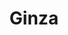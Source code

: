 ---
layout: place
title: "Ginza"
permalink: /california/fullerton/ginza.html
stateAbbr: CA
stateName: California
cityName: Fullerton
seo:
  name: "Ginza"
  type: Restaurant
  links: null
description: "Ginza serves delicious sushi in Fullerton, California. Try fresh Japanese dishes for a great dining experience. "
place_id: ChIJkzhaf5zV3IAR3kAN4rLZ6wI
photos:
  - name: >-
      places/ChIJkzhaf5zV3IAR3kAN4rLZ6wI/photos/AeeoHcL8VNwPtAGfcZqGhqwOtn3MTkIactZnAYgi3dKWeEKAzD5XOG77QOiL5yZjTeVAVyRqV24GgRVC9KMWC5hbhtPbhga_i1eMCmLoNsQiWDOxNDEM1TBGI1975Cd8NcwjqkXnuhqx8ggG5mFD9e--m4EMm35NxiI7IKlWs7gGWmInUgCPQqUni5D2a-f7qkW9wAUQwCiDp2iM1aQy5fuDrO9RUMr0v-vjubbTUs8hB_2YhqkmUywWVvrr4LzFjcw1VnF0TRORiGR44A-XQB8hp0Xixt9SG_mQJUp9kcstXu9bHg
    widthPx: 4800
    heightPx: 2700
    authorAttributions:
      - displayName: Ginza
        uri: https://maps.google.com/maps/contrib/113407304703335348632
        photoUri: >-
          https://lh3.googleusercontent.com/a-/ALV-UjXdZxbvC_fjF1bWqi20E7mylu5LhXUVjtnFekZ1X1nmUqjDB-k=s100-p-k-no-mo
    flagContentUri: >-
      https://www.google.com/local/imagery/report/?cb_client=maps_api_places.places_api&image_key=!1e10!2sAF1QipNdHT_O9yRGxLUfr2hON7siyzK4Q6FhIQV5m79a&hl=en-US
    googleMapsUri: >-
      https://www.google.com/maps/place//data=!3m4!1e2!3m2!1sAF1QipNdHT_O9yRGxLUfr2hON7siyzK4Q6FhIQV5m79a!2e10!4m2!3m1!1s0x80dcd59c7f5a3893:0x2ebd9b2e20d40de
  - name: >-
      places/ChIJkzhaf5zV3IAR3kAN4rLZ6wI/photos/AeeoHcJP9S9HziBUBlKCiEWz6ydtMQvW0liR6J_fpklvZjRyJc5p0y4CyCOKqCpITmj6gvMtqK025BOr9gQdEL0UEIlF4qPMwsCsXuAO2bSIMunqBXQo0WstLmZVy36VVizj9Q8exBBGFX_QjOrupQixnEUKElqMch-63KccmDJ2Oxkpoi1PaZOXsDG_gjpxbN5Nzngg1dEl0yaQvololyrM0N9UZaEHTFwpKlbrOKHm_6jcn9D0Or8-6et1RJSt-FbnJ4LLs3K7FRLrFgGsrfcoHm9rp5HaSGeL9MR2VE4E16xlOA
    widthPx: 3878
    heightPx: 2988
    authorAttributions:
      - displayName: Ginza
        uri: https://maps.google.com/maps/contrib/113407304703335348632
        photoUri: >-
          https://lh3.googleusercontent.com/a-/ALV-UjXdZxbvC_fjF1bWqi20E7mylu5LhXUVjtnFekZ1X1nmUqjDB-k=s100-p-k-no-mo
    flagContentUri: >-
      https://www.google.com/local/imagery/report/?cb_client=maps_api_places.places_api&image_key=!1e10!2sAF1QipOiziCGLvVidTbE-HNqpGjFQD3drn51nhELyYDA&hl=en-US
    googleMapsUri: >-
      https://www.google.com/maps/place//data=!3m4!1e2!3m2!1sAF1QipOiziCGLvVidTbE-HNqpGjFQD3drn51nhELyYDA!2e10!4m2!3m1!1s0x80dcd59c7f5a3893:0x2ebd9b2e20d40de
  - name: >-
      places/ChIJkzhaf5zV3IAR3kAN4rLZ6wI/photos/AeeoHcJCqNFfmWbTbc5JjxXuXfbKLTsA_YFiulIYH2k5KIehEmSeYvxn2Yvql8BY_m8jORmzm1uMaFB4Xx1p0z7gxHS0mZo18t0lDooiiMDsnzQcAREnugkJCLwnjyVB1L8baJwejsCKGkKIotKwY2lq84lQ89VWZvin0IT8yWJLqBX8DdlfF4AimkTu426xuH6XPLp3o1UfcnkHiqA1-n2DaKlDzhXXZj9zy81b6ZnY41y5IZnyzKmqe5oti2hoMc4rtAm0cTqwV8LrDPx-tG7t_NMUjHaMHGBbhiGvBNc55PtfaWrI5jAGRyUsd8vxyBCUufLMmdIdLx8fQuJ9L6GsanufzjgT3wF2HH2dNGhf6qzzZlu958VF_LpPVVpZj74XB1zRD_cxDghAJkEugY3_9YB3E2jWDdilbrt9erZN6Z7TGHAm
    widthPx: 4032
    heightPx: 3024
    authorAttributions:
      - displayName: Aaron Gaborro
        uri: https://maps.google.com/maps/contrib/105240628776950868290
        photoUri: >-
          https://lh3.googleusercontent.com/a-/ALV-UjW-rdLcj57DhRMUF0xXDVIosjdoqIL1hBDS8XCIHl-fFjMcWPiHhw=s100-p-k-no-mo
    flagContentUri: >-
      https://www.google.com/local/imagery/report/?cb_client=maps_api_places.places_api&image_key=!1e10!2sCIHM0ogKEICAgIDmyMC3kQE&hl=en-US
    googleMapsUri: >-
      https://www.google.com/maps/place//data=!3m4!1e2!3m2!1sCIHM0ogKEICAgIDmyMC3kQE!2e10!4m2!3m1!1s0x80dcd59c7f5a3893:0x2ebd9b2e20d40de
  - name: >-
      places/ChIJkzhaf5zV3IAR3kAN4rLZ6wI/photos/AeeoHcKZ2yCVd8lH4HEzYXrWHyB8R5VgOnq-skGUPXs7o5FOlsaiw4exOgT9-B1_dWwZGemdB7DKfBXfKvCm53diOhNKuOr5dppcFwUN5L20zKIWxNz5KUoHbiSXi2nwQ8ZIFJJTyFuLnFwcmkekM0CmURleaSiD_2F05wNLoUEkFJehKeeZjA7lF4h6yLpq9K0bTqPL_XsPUiEanmVD6PFBmjTl7vm3Ialx7_Ta7rSm_Qpl245v88Dw0PeNPvECRL5dxb2N1Si9DfrvzGrQAcZM9_8zo5Pr8sYgFoZ2p87KdovFp5rsMVgi8QN7wxB_deStXkMVlV2GRMmI3_xgjRlPle90MjvjufHmiKbN5lg3hgTkd60_5gx5_vRNlpiwfQIqsTu375cibt0Ejv9F48feVNazi7WM6fahWJI-yEcUUob3_1dr
    widthPx: 1500
    heightPx: 2000
    authorAttributions:
      - displayName: carl
        uri: https://maps.google.com/maps/contrib/105459960248763768184
        photoUri: >-
          https://lh3.googleusercontent.com/a-/ALV-UjWTHBYL07ZAC_Py5rjFt6pFNl6fWr79SjrljDvX1DmofQQKuYmAgw=s100-p-k-no-mo
    flagContentUri: >-
      https://www.google.com/local/imagery/report/?cb_client=maps_api_places.places_api&image_key=!1e10!2sCIHM0ogKEICAgICv68DgigE&hl=en-US
    googleMapsUri: >-
      https://www.google.com/maps/place//data=!3m4!1e2!3m2!1sCIHM0ogKEICAgICv68DgigE!2e10!4m2!3m1!1s0x80dcd59c7f5a3893:0x2ebd9b2e20d40de
  - name: >-
      places/ChIJkzhaf5zV3IAR3kAN4rLZ6wI/photos/AeeoHcKeklta2WNrMQ4YNF1-2uHqD43h-Cln0haUUeUP174dfycAKeaFuxH3S-Dmw3UIN4gkNSyjqEcD6bvZ8Sq-yqPSsPUHqXaxgr0JrM1_Fb24g_1bng3moe8ouyDjd2DShLh5kcN5FUVQnOiebZQATgAite43wGoZfey8iFkwERzhJYP68A7ZhAYpJBu6j9mEwiqYTtnUz0OkOAilZeIyV-f22otBcc93kIx8J4iwH24molzyNgSuk55-T0rGdNbBmWLjWCJ5j0cODUHTuuKzZMXNrH7G3v8VTUO--YiAR0IOuO4QGHaKBaD6mavQnFVyUIOtD8kV98_GD1C_1NWxrfI1CDfTL-pSQkZygDmhg_1RFXY4CCTa1diSoG2hJsE30mgjYSIThKt5BbVRmox1bTYeIaVm4l61mdFe1EcUJQ6wQNfb
    widthPx: 4032
    heightPx: 2268
    authorAttributions:
      - displayName: Bradley Cronkhite
        uri: https://maps.google.com/maps/contrib/107529688279969014292
        photoUri: >-
          https://lh3.googleusercontent.com/a-/ALV-UjVzrVNkRfivdRLEdLEUq7QbgLNsnfFjdmIHLnwSZ1tGuOI1HTsKQQ=s100-p-k-no-mo
    flagContentUri: >-
      https://www.google.com/local/imagery/report/?cb_client=maps_api_places.places_api&image_key=!1e10!2sCIHM0ogKEICAgIC4t7qvyAE&hl=en-US
    googleMapsUri: >-
      https://www.google.com/maps/place//data=!3m4!1e2!3m2!1sCIHM0ogKEICAgIC4t7qvyAE!2e10!4m2!3m1!1s0x80dcd59c7f5a3893:0x2ebd9b2e20d40de
  - name: >-
      places/ChIJkzhaf5zV3IAR3kAN4rLZ6wI/photos/AeeoHcKlJmnV6EIoE3qd_EG53iaqbWRBzsAuD2cgnV6ukLQgUfctZ0CdHGx2mlogNGxKYvSIu5DSXodeI8keUK3OztboG0iqJl7xTYBeh7xq2V5L63TvK2NiNcSV3paG5nDBSMlEdj5kS34G38IUyY4Xs5x_bk0Cn2PXB2YgBsnYXfnPhZOophfAPRws4bWt8CMxNFTpKzNYPXeLjN090P1WadHdMjJ_EoEq2na98F8sitUlzsceMY1zPF27UihB3ugErXn42tzfmm8kqmLT2Ixe-sYDS0lcAbcPS8HGd_YxPn9ebvdWwCbvFirJqXjv6OZbUtKXe_3HcsQciTQ--DnrmXHhFuvUUXbDJhGu14tOQn_0BrYz0qeRchmWRiX6bS9mV8jvWLEJT0iQTe59re3v9I1AcSGu9-J2Mm8-001fWbVp5A
    widthPx: 4032
    heightPx: 3024
    authorAttributions:
      - displayName: Vincent McLeod IV
        uri: https://maps.google.com/maps/contrib/118361455162081638080
        photoUri: >-
          https://lh3.googleusercontent.com/a-/ALV-UjXMV2Bd5VF-57kIFxwPQdBUtCYXOOgpKJz9WBNZVs73M15T_yKncw=s100-p-k-no-mo
    flagContentUri: >-
      https://www.google.com/local/imagery/report/?cb_client=maps_api_places.places_api&image_key=!1e10!2sCIHM0ogKEICAgICRk7b1Og&hl=en-US
    googleMapsUri: >-
      https://www.google.com/maps/place//data=!3m4!1e2!3m2!1sCIHM0ogKEICAgICRk7b1Og!2e10!4m2!3m1!1s0x80dcd59c7f5a3893:0x2ebd9b2e20d40de
  - name: >-
      places/ChIJkzhaf5zV3IAR3kAN4rLZ6wI/photos/AeeoHcKSRM6HllFKw8xd3C3gb9njhIRptMLH5QjewwYuhQnippAm71c9NAg1_9B05Fy0bZdcRa8pVf7ueJEULahSovt6YPa8j_0sypflQbaqHCK6qnx9DG_e_2vUBrvp1WB4ETXyI0Pm26up8E87v-IfnS-bfPKBOORen7MfJ1f-JXUqmw6TMR9zYqEfVKjmHyZ0OC_Jep4mcmU3fsGk_OkksrQ8ISVEwqS1ZLHeDpN7yzVU0kxbauFNJrrS_ylsRjXadCrDPKoDFsuYa5NWOCpljUgGq84Jl-Cyp9_k3wjPltlnbFIpTPFwVkGfYdmMmaiaa1-ZaCkSh3NyJTfvNG0FI8HJVesc4UflLvzHzdz2YrKHDVVNZfo04W6RxYlmNc0NfNztlM3CYYTvBfCASTh51LtG-tKA42L2nWKCDc-I5Lc
    widthPx: 2688
    heightPx: 1520
    authorAttributions:
      - displayName: Chuck Kelly
        uri: https://maps.google.com/maps/contrib/111357656726894268111
        photoUri: >-
          https://lh3.googleusercontent.com/a/ACg8ocIeD7nLGIXkmd0UH8iZSEIkAUmPAwdF9xSVq0YSiQFL8rFQlg=s100-p-k-no-mo
    flagContentUri: >-
      https://www.google.com/local/imagery/report/?cb_client=maps_api_places.places_api&image_key=!1e10!2sCIHM0ogKEICAgID4lvnoNA&hl=en-US
    googleMapsUri: >-
      https://www.google.com/maps/place//data=!3m4!1e2!3m2!1sCIHM0ogKEICAgID4lvnoNA!2e10!4m2!3m1!1s0x80dcd59c7f5a3893:0x2ebd9b2e20d40de
  - name: >-
      places/ChIJkzhaf5zV3IAR3kAN4rLZ6wI/photos/AeeoHcLutQt148bwzAq8s-_paGtOLu9ww0AeWzjcpm4H0-l3fMkhvQyyoHOOctin93NOnvQuk3W7KgUkl85e2yp-p01vB6XbpHeKzbO0UuZy4NGHj-65hVonGKpXK_fVKQsHZaLTXtKtEeiT1PWYB_WvKAaKusWiIF_SpBWKMivDuV4cpF1NZafTVqkfh_M-PfS-cJFY5us3PeuRL6I5QBQaCp6DmLLue6IZ6_8OpKA5TnyAy5_OFbi22sz8qabhZu8gxY7FRUv2_np7hPix_aem9wzB7wpu242kDLDKe-AzFUAqmvDdH2X-xPmL7KJVF8mLhJx2YYD1_1oHBBk1NV_ZRRqM-GdW19QrHayTSmZvROzuIS59n9p5Y9F5GzbsQZQhSPviEaFvHe36jSdSA6MFbdTIL8r_zF2koaTxfoCYnuD6vA
    widthPx: 3024
    heightPx: 4032
    authorAttributions:
      - displayName: Vincent McLeod IV
        uri: https://maps.google.com/maps/contrib/118361455162081638080
        photoUri: >-
          https://lh3.googleusercontent.com/a-/ALV-UjXMV2Bd5VF-57kIFxwPQdBUtCYXOOgpKJz9WBNZVs73M15T_yKncw=s100-p-k-no-mo
    flagContentUri: >-
      https://www.google.com/local/imagery/report/?cb_client=maps_api_places.places_api&image_key=!1e10!2sCIHM0ogKEICAgICRk7b1eg&hl=en-US
    googleMapsUri: >-
      https://www.google.com/maps/place//data=!3m4!1e2!3m2!1sCIHM0ogKEICAgICRk7b1eg!2e10!4m2!3m1!1s0x80dcd59c7f5a3893:0x2ebd9b2e20d40de
  - name: >-
      places/ChIJkzhaf5zV3IAR3kAN4rLZ6wI/photos/AeeoHcLZWRostZ5vozmwOuei6SE91rxcYZPg9G-xDB7QE823LVNQ86UcNACYsRHyGpHBuaxliGSF7F3eYEZLtb-E6Lj2Qfmof3PNZLRfomMBDNWnl3tfCKHxnezL2_3rQ7m7YlCnFUeUox3M-KJQkjDiXVUpgpSR8EZQ-h8BuiSeB6J1B9_IiJatViof570zV2exi-QF_Ao-K1UH8tHSCMA7wzJVPaFuZGHluTOhAi7tnPrTcQ_XIpkPB68hESjSgO6qCgzTt3VE_-iEIn30RXj2CQRLiRo5MZaafS5THGo9HOIPnLHYcAhASLvsGqiqmPvOioUjRCrhXpEBQzOeQtEBkvsU3pZdiUQ-YYhAqz7SCRjzCiKYxnkagzxHsR9g7Rt219SreW7KCF7GfYUkhsWydS0-pHDFgBeRdW69XzQZ_7l268P-
    widthPx: 1800
    heightPx: 4000
    authorAttributions:
      - displayName: Ana 李 Williams
        uri: https://maps.google.com/maps/contrib/109139502354900643845
        photoUri: >-
          https://lh3.googleusercontent.com/a-/ALV-UjXeZRzmz0MKoFNBHBVfny92Q6yhWloy6kTPhIjpa70Ji1Flsy1Lnw=s100-p-k-no-mo
    flagContentUri: >-
      https://www.google.com/local/imagery/report/?cb_client=maps_api_places.places_api&image_key=!1e10!2sCIHM0ogKEICAgICj5q6v9QE&hl=en-US
    googleMapsUri: >-
      https://www.google.com/maps/place//data=!3m4!1e2!3m2!1sCIHM0ogKEICAgICj5q6v9QE!2e10!4m2!3m1!1s0x80dcd59c7f5a3893:0x2ebd9b2e20d40de
  - name: >-
      places/ChIJkzhaf5zV3IAR3kAN4rLZ6wI/photos/AeeoHcKdeLThte6orhxXX2GZyEhQA4xtc6yz2-4k9XOwebkLhEk-4bZYhRZcYYuAW9yx6h8fMFk1xwc6zfhsxkvrOH0JzFfKVWbNXSFaDA-YFsYwhyEEFNcVNQ0dgb9dcVrkBkbaiacSrTGDTLbBGGij984IwI5pvqrPrulNULGq8KqjiugiSdQV6oYJTP-FOoKHOLjRjVxTzdPxap-ikeJ5RYyHykDL5ieRGb3u2FCwQ9N-ooLSA6ZmNQUk3DnTmDPLn94zMtoyVzXjMghoRWuH9WMKgAN76tSLZe1Ys1Q5efOlVBFR0ZF_QQktpFPUcabKB8wdMA6F0Cf1GBCDm4fflpaWgViI0NrKC5KWwew7OsuKHuDOdWzy5UKGxefv-yp8UicYBD_spwkEgrca_GF51QXZPR4IWzW53IH5lLsgqHjhpA
    widthPx: 4032
    heightPx: 3024
    authorAttributions:
      - displayName: Bonnie Merrick
        uri: https://maps.google.com/maps/contrib/109447958308265468095
        photoUri: >-
          https://lh3.googleusercontent.com/a-/ALV-UjW4cCvBoPp5XMtec9PAeTDICvYWaPpL1IYSSVY5vaMSwIamayZ3kg=s100-p-k-no-mo
    flagContentUri: >-
      https://www.google.com/local/imagery/report/?cb_client=maps_api_places.places_api&image_key=!1e10!2sCIHM0ogKEICAgIDOmamIEg&hl=en-US
    googleMapsUri: >-
      https://www.google.com/maps/place//data=!3m4!1e2!3m2!1sCIHM0ogKEICAgIDOmamIEg!2e10!4m2!3m1!1s0x80dcd59c7f5a3893:0x2ebd9b2e20d40de
address: 1068 E Bastanchury Rd, Fullerton, CA 92835, USA
street: 1068 E Bastanchury Rd
city: Fullerton
state: CA
zip: '92835'
country: USA
neighborhood: null
latitude: '33.898391'
longitude: '-117.910340'
accessibility_options:
  wheelchairAccessibleParking: true
  wheelchairAccessibleEntrance: true
  wheelchairAccessibleRestroom: true
  wheelchairAccessibleSeating: true
business_status: OPERATIONAL
name: Ginza
google_maps_links:
  directionsUri: >-
    https://www.google.com/maps/dir//''/data=!4m7!4m6!1m1!4e2!1m2!1m1!1s0x80dcd59c7f5a3893:0x2ebd9b2e20d40de!3e0
  placeUri: https://maps.google.com/?cid=210501169922785502
  writeAReviewUri: >-
    https://www.google.com/maps/place//data=!4m3!3m2!1s0x80dcd59c7f5a3893:0x2ebd9b2e20d40de!12e1
  reviewsUri: >-
    https://www.google.com/maps/place//data=!4m4!3m3!1s0x80dcd59c7f5a3893:0x2ebd9b2e20d40de!9m1!1b1
  photosUri: >-
    https://www.google.com/maps/place//data=!4m3!3m2!1s0x80dcd59c7f5a3893:0x2ebd9b2e20d40de!10e5
primary_type: Japanese Restaurant
opening_hours:
  regular: null
  current: null
secondary_opening_hours:
  regular:
    weekdayDescriptions: null
    type: null
  current:
    weekdayDescriptions: null
    type: null
phone: null
price_level: null
price_range: null
rating: null
rating_count: 0
website: null
reviews: null
parking_options: null
payment_options: null
allow_dogs: null
curbside_pickup: null
delivery: null
dine_in: null
good_for_children: null
good_for_groups: null
good_for_sports: null
live_music: null
menu_for_children: null
outdoor_seating: null
reservable: null
restroom: null
serves_beer: null
serves_breakfast: null
serves_brunch: null
serves_cocktails: null
serves_coffee: null
serves_dinner: null
serves_dessert: null
serves_lunch: null
serves_vegetarian_food: null
serves_wine: null
takeout: null
summary: null

---